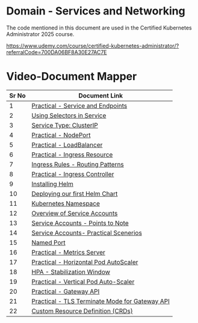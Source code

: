 # Domain - Services and Networking

The code mentioned in this document are used in the Certified Kubernetes Administrator 2025 course.

https://www.udemy.com/course/certified-kubernetes-administrator/?referralCode=700DA06BF8A30E27AC7E


# Video-Document Mapper

| Sr No | Document Link |
| ------ | ------ |
| 1 | [Practical - Service and Endpoints][PlDa] |
| 2 | [Using Selectors in Service][PlDb] |
| 3 | [Service Type: ClusterIP][PlDc] |
| 4 | [Practical - NodePort][PlDd] |
| 5 | [Practical - LoadBalancer][PlDe]
| 6 | [Practical - Ingress Resource][PlDf] |
| 7 | [Ingress Rules - Routing Patterns][PlDg] |
| 8 | [Practical - Ingress Controller][PlDh] |
| 9 | [Installing Helm][PlDi] |
| 10 | [Deploying our first Helm Chart][PlDj] |
| 11 | [Kubernetes Namespace][PlDk] |
| 12 | [Overview of Service Accounts][PlDl] |
| 13 | [Service Accounts - Points to Note][PlDm] |
| 14 | [Service Accounts- Practical Scenerios][PlDn] |
| 15 | [Named Port][PlDo] |
| 16 | [Practical - Metrics Server][PlDp] |
| 17 | [Practical - Horizontal Pod AutoScaler][PlDq] |
| 18 | [HPA - Stabilization Window][PlDr] |
| 19 | [Practical - Vertical Pod Auto-Scaler ][PlDs] |
| 20 | [Practical - Gateway API][PlDt] |
| 21 | [Practical - TLS Terminate Mode for Gateway API][PlDu] |
| 22 | [Custom Resource Definition (CRDs)][PlDv] |


[PlDa]: <./service-endpoints.md>
[PlDb]: <./service-selector.md>
[PlDc]: <./cluster-ip.md>
[PlDd]: <./nodeport.md>
[PlDe]: <./loadbalancer.md>
[PlDf]: <./ingress.md>
[PlDg]: <./ingress-routing-pattern.md>
[PlDh]: <./ingress-controller.md>
[PlDi]: <./install-helm.md>      
[PlDj]: <./first-helm-chart.md>
[PlDk]: <./namespace.md>
[PlDl]: <./service-account.md>
[PlDm]: <./sa-pointers.md>
[PlDn]: <./sa-practical.md>
[PlDo]: <./named-port.md>
[PlDp]: <./install-metric-server.md>
[PlDq]: <./hpa.md>
[PlDr]: <./hpa-stabilization .md>
[PlDs]: <./vpa.md>
[PlDt]: <./gateway-api.md>
[PlDu]: <./tls-gateway-api.md>
[PlDv]: <./crds.md>
